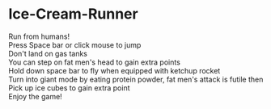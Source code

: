 # Ice-Cream-Runner
Run from humans!</br>
Press Space bar or click mouse to jump</br>
Don't land on gas tanks</br>
You can step on fat men's head to gain extra points</br>
Hold down space bar to fly when equipped with ketchup rocket</br>
Turn into giant mode by eating protein powder, fat men's attack is futile then</br>
Pick up ice cubes to gain extra point</br>
Enjoy the game!
